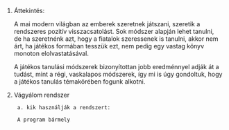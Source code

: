 1. Áttekintés: 

	A mai modern világban az emberek szeretnek játszani, szeretik a rendszeres pozitív visszacsatolást. 
	Sok módszer alapján lehet tanulni, de ha szeretnénk azt, hogy a fiatalok szeressenek is tanulni, akkor 
	nem árt, ha játékos formában tesszük ezt, nem pedig egy vastag könyv monoton elolvastatásával.
	
	A játékos tanulási módszerek bizonyítottan jobb eredménnyel adják át a tudást, mint a régi, vaskalapos módszerek,
	így mi is úgy gondoltuk, hogy a játékos tanulás témakörében fogunk alkotni.
	
	
3. Vágyálom rendszer 

		a. kik használják a rendszert: 
		
		A program bármely